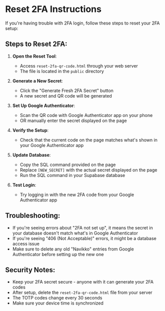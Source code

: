# Reset 2FA Instructions

If you're having trouble with 2FA login, follow these steps to reset your 2FA setup:

## Steps to Reset 2FA:

1. **Open the Reset Tool**:
   - Access `reset-2fa-qr-code.html` through your web server
   - The file is located in the `public` directory

2. **Generate a New Secret**:
   - Click the "Generate Fresh 2FA Secret" button
   - A new secret and QR code will be generated

3. **Set Up Google Authenticator**:
   - Scan the QR code with Google Authenticator app on your phone
   - OR manually enter the secret displayed on the page

4. **Verify the Setup**:
   - Check that the current code on the page matches what's shown in your Google Authenticator app

5. **Update Database**:
   - Copy the SQL command provided on the page
   - Replace `[NEW_SECRET]` with the actual secret displayed on the page
   - Run the SQL command in your Supabase database

6. **Test Login**:
   - Try logging in with the new 2FA code from your Google Authenticator app

## Troubleshooting:

- If you're seeing errors about "2FA not set up", it means the secret in your database doesn't match what's in Google Authenticator
- If you're seeing "406 (Not Acceptable)" errors, it might be a database access issue
- Make sure to delete any old "Navikko" entries from Google Authenticator before setting up the new one

## Security Notes:

- Keep your 2FA secret secure - anyone with it can generate your 2FA codes
- After setup, delete the `reset-2fa-qr-code.html` file from your server
- The TOTP codes change every 30 seconds
- Make sure your device time is synchronized